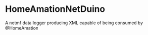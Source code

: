 HomeAmationNetDuino
===================

A netmf data logger producing XML capable of being consumed by @HomeAmation